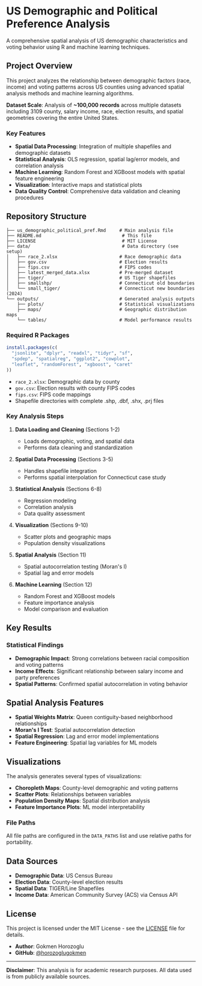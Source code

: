 # US Demographic and Political Preference Analysis

A comprehensive spatial analysis of US demographic characteristics and voting behavior using R and machine learning techniques.

## Project Overview

This project analyzes the relationship between demographic factors (race, income) and voting patterns across US counties using advanced spatial analysis methods and machine learning algorithms.

**Dataset Scale**: Analysis of **~100,000 records** across multiple datasets including 3109 county, salary income, race, election results, and spatial geometries covering the entire United States.

### Key Features

- **Spatial Data Processing**: Integration of multiple shapefiles and demographic datasets
- **Statistical Analysis**: OLS regression, spatial lag/error models, and correlation analysis
- **Machine Learning**: Random Forest and XGBoost models with spatial feature engineering
- **Visualization**: Interactive maps and statistical plots
- **Data Quality Control**: Comprehensive data validation and cleaning procedures

## Repository Structure

```
├── us_demographic_political_pref.Rmd     # Main analysis file
├── README.md                              # This file
├── LICENSE                                # MIT License
├── data/                                  # Data directory (see setup)
│   ├── race_2.xlsx                       # Race demographic data
│   ├── gov.csv                           # Election results
│   ├── fips.csv                          # FIPS codes
│   ├── latest_merged_data.xlsx           # Pre-merged dataset
│   ├── tiger/                            # US Tiger shapefiles
│   ├── smallshp/                         # Connecticut old boundaries
│   └── small_tiger/                      # Connecticut new boundaries (2024)
└── outputs/                              # Generated analysis outputs
    ├── plots/                            # Statistical visualizations
    ├── maps/                             # Geographic distribution maps
    └── tables/                           # Model performance results
```


### Required R Packages

```r
install.packages(c(
  "jsonlite", "dplyr", "readxl", "tidyr", "sf", 
  "spdep", "spatialreg", "ggplot2", "cowplot", 
  "leaflet", "randomForest", "xgboost", "caret"
))
```

   - `race_2.xlsx`: Demographic data by county
   - `gov.csv`: Election results with county FIPS codes
   - `fips.csv`: FIPS code mappings
   - Shapefile directories with complete .shp, .dbf, .shx, .prj files


### Key Analysis Steps

1. **Data Loading and Cleaning** (Sections 1-2)
   - Loads demographic, voting, and spatial data
   - Performs data cleaning and standardization

2. **Spatial Data Processing** (Sections 3-5)
   - Handles shapefile integration
   - Performs spatial interpolation for Connecticut case study

3. **Statistical Analysis** (Sections 6-8)
   - Regression modeling
   - Correlation analysis
   - Data quality assessment

4. **Visualization** (Sections 9-10)
   - Scatter plots and geographic maps
   - Population density visualizations

5. **Spatial Analysis** (Section 11)
   - Spatial autocorrelation testing (Moran's I)
   - Spatial lag and error models

6. **Machine Learning** (Section 12)
   - Random Forest and XGBoost models
   - Feature importance analysis
   - Model comparison and evaluation

## Key Results

### Statistical Findings

- **Demographic Impact**: Strong correlations between racial composition and voting patterns
- **Income Effects**: Significant relationship between salary income and party preferences
- **Spatial Patterns**: Confirmed spatial autocorrelation in voting behavior

## Spatial Analysis Features

- **Spatial Weights Matrix**: Queen contiguity-based neighborhood relationships
- **Moran's I Test**: Spatial autocorrelation detection
- **Spatial Regression**: Lag and error model implementations
- **Feature Engineering**: Spatial lag variables for ML models

## Visualizations

The analysis generates several types of visualizations:

- **Choropleth Maps**: County-level demographic and voting patterns
- **Scatter Plots**: Relationships between variables
- **Population Density Maps**: Spatial distribution analysis
- **Feature Importance Plots**: ML model interpretability


### File Paths

All file paths are configured in the `DATA_PATHS` list and use relative paths for portability.

## Data Sources

- **Demographic Data**: US Census Bureau
- **Election Data**: County-level election results
- **Spatial Data**: TIGER/Line Shapefiles
- **Income Data**: American Community Survey (ACS) via Census API


## License

This project is licensed under the MIT License - see the [LICENSE](LICENSE) file for details.



- **Author**: Gokmen Horozoglu
- **GitHub**: [@horozoglugokmen](https://github.com/horozoglugokmen)

---

**Disclaimer**: This analysis is for academic research purposes. All data used is from publicly available sources. 
